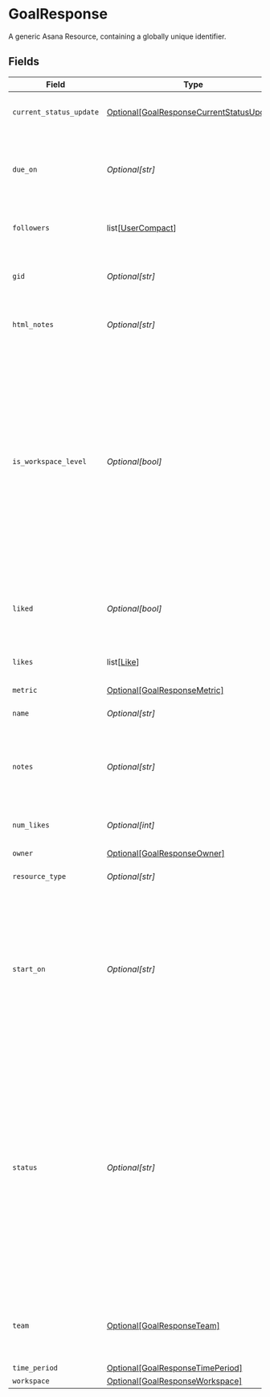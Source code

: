# GoalResponse

A generic Asana Resource, containing a globally unique identifier.


## Fields

| Field                                                                                                                                                                                                                                                                                                                           | Type                                                                                                                                                                                                                                                                                                                            | Required                                                                                                                                                                                                                                                                                                                        | Description                                                                                                                                                                                                                                                                                                                     | Example                                                                                                                                                                                                                                                                                                                         |
| ------------------------------------------------------------------------------------------------------------------------------------------------------------------------------------------------------------------------------------------------------------------------------------------------------------------------------- | ------------------------------------------------------------------------------------------------------------------------------------------------------------------------------------------------------------------------------------------------------------------------------------------------------------------------------- | ------------------------------------------------------------------------------------------------------------------------------------------------------------------------------------------------------------------------------------------------------------------------------------------------------------------------------- | ------------------------------------------------------------------------------------------------------------------------------------------------------------------------------------------------------------------------------------------------------------------------------------------------------------------------------- | ------------------------------------------------------------------------------------------------------------------------------------------------------------------------------------------------------------------------------------------------------------------------------------------------------------------------------- |
| `current_status_update`                                                                                                                                                                                                                                                                                                         | [Optional[GoalResponseCurrentStatusUpdate]](../../models/shared/goalresponsecurrentstatusupdate.md)                                                                                                                                                                                                                             | :heavy_minus_sign:                                                                                                                                                                                                                                                                                                              | The latest `status_update` posted to this goal.                                                                                                                                                                                                                                                                                 |                                                                                                                                                                                                                                                                                                                                 |
| `due_on`                                                                                                                                                                                                                                                                                                                        | *Optional[str]*                                                                                                                                                                                                                                                                                                                 | :heavy_minus_sign:                                                                                                                                                                                                                                                                                                              | The localized day on which this goal is due. This takes a date with format `YYYY-MM-DD`.                                                                                                                                                                                                                                        | 2019-09-15                                                                                                                                                                                                                                                                                                                      |
| `followers`                                                                                                                                                                                                                                                                                                                     | list[[UserCompact](../../models/shared/usercompact.md)]                                                                                                                                                                                                                                                                         | :heavy_minus_sign:                                                                                                                                                                                                                                                                                                              | Array of users who are members of this goal.                                                                                                                                                                                                                                                                                    |                                                                                                                                                                                                                                                                                                                                 |
| `gid`                                                                                                                                                                                                                                                                                                                           | *Optional[str]*                                                                                                                                                                                                                                                                                                                 | :heavy_minus_sign:                                                                                                                                                                                                                                                                                                              | Globally unique identifier of the resource, as a string.                                                                                                                                                                                                                                                                        | 12345                                                                                                                                                                                                                                                                                                                           |
| `html_notes`                                                                                                                                                                                                                                                                                                                    | *Optional[str]*                                                                                                                                                                                                                                                                                                                 | :heavy_minus_sign:                                                                                                                                                                                                                                                                                                              | The notes of the goal with formatting as HTML.                                                                                                                                                                                                                                                                                  | <body>Start building brand awareness.</body>                                                                                                                                                                                                                                                                                    |
| `is_workspace_level`                                                                                                                                                                                                                                                                                                            | *Optional[bool]*                                                                                                                                                                                                                                                                                                                | :heavy_minus_sign:                                                                                                                                                                                                                                                                                                              | *Conditional*. This property is only present when the `workspace` provided is an organization. Whether the goal belongs to the `workspace` (and is listed as part of the workspace’s goals) or not. If it isn’t a workspace-level goal, it is a team-level goal, and is associated with the goal’s team.                        | true                                                                                                                                                                                                                                                                                                                            |
| `liked`                                                                                                                                                                                                                                                                                                                         | *Optional[bool]*                                                                                                                                                                                                                                                                                                                | :heavy_minus_sign:                                                                                                                                                                                                                                                                                                              | True if the goal is liked by the authorized user, false if not.                                                                                                                                                                                                                                                                 | false                                                                                                                                                                                                                                                                                                                           |
| `likes`                                                                                                                                                                                                                                                                                                                         | list[[Like](../../models/shared/like.md)]                                                                                                                                                                                                                                                                                       | :heavy_minus_sign:                                                                                                                                                                                                                                                                                                              | Array of likes for users who have liked this goal.                                                                                                                                                                                                                                                                              |                                                                                                                                                                                                                                                                                                                                 |
| `metric`                                                                                                                                                                                                                                                                                                                        | [Optional[GoalResponseMetric]](../../models/shared/goalresponsemetric.md)                                                                                                                                                                                                                                                       | :heavy_minus_sign:                                                                                                                                                                                                                                                                                                              | N/A                                                                                                                                                                                                                                                                                                                             |                                                                                                                                                                                                                                                                                                                                 |
| `name`                                                                                                                                                                                                                                                                                                                          | *Optional[str]*                                                                                                                                                                                                                                                                                                                 | :heavy_minus_sign:                                                                                                                                                                                                                                                                                                              | The name of the goal.                                                                                                                                                                                                                                                                                                           | Grow web traffic by 30%                                                                                                                                                                                                                                                                                                         |
| `notes`                                                                                                                                                                                                                                                                                                                         | *Optional[str]*                                                                                                                                                                                                                                                                                                                 | :heavy_minus_sign:                                                                                                                                                                                                                                                                                                              | Free-form textual information associated with the goal (i.e. its description).                                                                                                                                                                                                                                                  | Start building brand awareness.                                                                                                                                                                                                                                                                                                 |
| `num_likes`                                                                                                                                                                                                                                                                                                                     | *Optional[int]*                                                                                                                                                                                                                                                                                                                 | :heavy_minus_sign:                                                                                                                                                                                                                                                                                                              | The number of users who have liked this goal.                                                                                                                                                                                                                                                                                   | 5                                                                                                                                                                                                                                                                                                                               |
| `owner`                                                                                                                                                                                                                                                                                                                         | [Optional[GoalResponseOwner]](../../models/shared/goalresponseowner.md)                                                                                                                                                                                                                                                         | :heavy_minus_sign:                                                                                                                                                                                                                                                                                                              | N/A                                                                                                                                                                                                                                                                                                                             |                                                                                                                                                                                                                                                                                                                                 |
| `resource_type`                                                                                                                                                                                                                                                                                                                 | *Optional[str]*                                                                                                                                                                                                                                                                                                                 | :heavy_minus_sign:                                                                                                                                                                                                                                                                                                              | The base type of this resource.                                                                                                                                                                                                                                                                                                 | task                                                                                                                                                                                                                                                                                                                            |
| `start_on`                                                                                                                                                                                                                                                                                                                      | *Optional[str]*                                                                                                                                                                                                                                                                                                                 | :heavy_minus_sign:                                                                                                                                                                                                                                                                                                              | The day on which work for this goal begins, or null if the goal has no start date. This takes a date with `YYYY-MM-DD` format, and cannot be set unless there is an accompanying due date.                                                                                                                                      | 2019-09-14                                                                                                                                                                                                                                                                                                                      |
| `status`                                                                                                                                                                                                                                                                                                                        | *Optional[str]*                                                                                                                                                                                                                                                                                                                 | :heavy_minus_sign:                                                                                                                                                                                                                                                                                                              | The current status of this goal. When the goal is open, its status can be `green`, `yellow`, and `red` to reflect "On Track", "At Risk", and "Off Track", respectively. When the goal is closed, the value can be `missed`, `achieved`, `partial`, or `dropped`.<br/>*Note* you can only write to this property if `metric` is set. | green                                                                                                                                                                                                                                                                                                                           |
| `team`                                                                                                                                                                                                                                                                                                                          | [Optional[GoalResponseTeam]](../../models/shared/goalresponseteam.md)                                                                                                                                                                                                                                                           | :heavy_minus_sign:                                                                                                                                                                                                                                                                                                              | *Conditional*. This property is only present when the `workspace` provided is an organization.                                                                                                                                                                                                                                  |                                                                                                                                                                                                                                                                                                                                 |
| `time_period`                                                                                                                                                                                                                                                                                                                   | [Optional[GoalResponseTimePeriod]](../../models/shared/goalresponsetimeperiod.md)                                                                                                                                                                                                                                               | :heavy_minus_sign:                                                                                                                                                                                                                                                                                                              | N/A                                                                                                                                                                                                                                                                                                                             |                                                                                                                                                                                                                                                                                                                                 |
| `workspace`                                                                                                                                                                                                                                                                                                                     | [Optional[GoalResponseWorkspace]](../../models/shared/goalresponseworkspace.md)                                                                                                                                                                                                                                                 | :heavy_minus_sign:                                                                                                                                                                                                                                                                                                              | N/A                                                                                                                                                                                                                                                                                                                             |                                                                                                                                                                                                                                                                                                                                 |